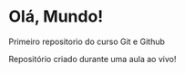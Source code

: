 # Olá, Mundo!
 Primeiro repositorio do curso Git e Github

Repositório criado durante uma aula ao vivo!
